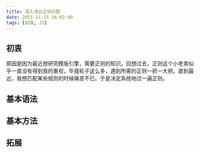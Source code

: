 ```yaml
---
title: 深入浅出正则匹配
date: 2021-11-15 16:02:40
tags: [前端, JS]
---
```


## 初衷
原因是因为最近想研究模版引擎，需要正则的知识。回想过去，正则这个小老弟似乎一直没有得到我的重视，毕竟轮子这么多，遇到所需的正则一抓一大把。直到最近，我想匹配某些规则的时候痛苦不已。于是决定系统地过一遍正则。

## 基本语法

## 基本方法

## 拓展
